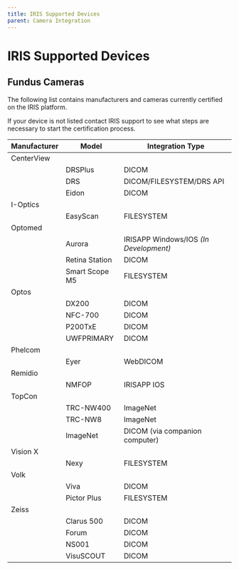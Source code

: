 ```yaml
---
title: IRIS Supported Devices
parent: Camera Integration
---
```


# IRIS Supported Devices


## Fundus Cameras
The following list contains manufacturers and cameras currently certified on the IRIS platform. 

If your device is not listed contact IRIS support to see what steps are necessary to start the certification process.


| Manufacturer | Model | Integration Type
| -- | -- | -- |
| CenterView | | |
| | DRSPlus | DICOM 
| | DRS | DICOM/FILESYSTEM/DRS API
| | Eidon | DICOM
| I-Optics  | | |
| | EasyScan | FILESYSTEM
| Optomed  | | |
| | Aurora | IRISAPP Windows/IOS *(In Development)*
| | Retina Station | DICOM
| | Smart Scope M5 | FILESYSTEM
| Optos  | | |
| | DX200 | DICOM
| | NFC-700 | DICOM
| | P200TxE | DICOM
| | UWFPRIMARY | DICOM
| Phelcom | | |
| | Eyer | WebDICOM
| Remidio | | |
| | NMFOP | IRISAPP IOS
| TopCon | | |
| | TRC-NW400 | ImageNet
| | TRC-NW8 | ImageNet
| | ImageNet | DICOM (via companion computer)
| Vision X | | |
| | Nexy | FILESYSTEM
| Volk | | |
| | Viva | DICOM
| | Pictor Plus | FILESYSTEM
| Zeiss | | |
| | Clarus 500 | DICOM
| | Forum | DICOM
| | NS001 | DICOM
| | VisuSCOUT | DICOM
    
 